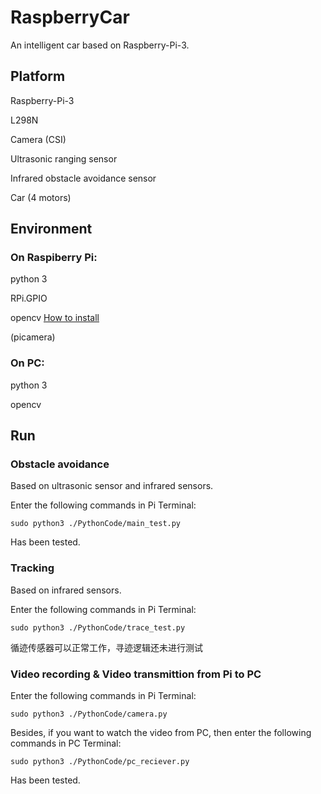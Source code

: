 # RaspberryCar

An intelligent car based on Raspberry-Pi-3.

## Platform
Raspberry-Pi-3

L298N

Camera (CSI)

Ultrasonic ranging sensor

Infrared obstacle avoidance sensor

Car (4 motors)

## Environment

### On Raspiberry Pi:

python 3

RPi.GPIO

opencv   [How to install](https://github.com/Mingrui-Yu/Tutorials/blob/master/Rapberry_Pi/opencv_python.md#%E5%9C%A8%E6%A0%91%E8%8E%93%E6%B4%BE%E4%B8%8A%E5%AE%89%E8%A3%85%E5%9F%BA%E4%BA%8Epython%E7%9A%84opencv)

(picamera)

### On PC:

python 3

opencv

## Run
### Obstacle avoidance
Based on ultrasonic sensor and infrared sensors.

Enter the following commands in Pi Terminal:
```
sudo python3 ./PythonCode/main_test.py
```
Has been tested.

### Tracking
Based on infrared sensors.

Enter the following commands in Pi Terminal:
```
sudo python3 ./PythonCode/trace_test.py
```
循迹传感器可以正常工作，寻迹逻辑还未进行测试

### Video recording & Video transmittion from Pi to PC
Enter the following commands in Pi Terminal:
```
sudo python3 ./PythonCode/camera.py
```
Besides, if you want to watch the video from PC, then enter the following commands in PC Terminal:
```
sudo python3 ./PythonCode/pc_reciever.py
```

Has been tested.

 
